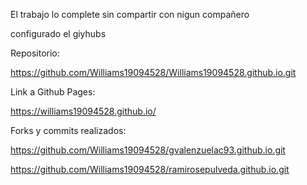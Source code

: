 


El trabajo lo complete sin compartir con nigun compañero 

configurado el giyhubs




Repositorio:

https://github.com/Williams19094528/Williams19094528.github.io.git

Link a Github Pages:

https://williams19094528.github.io/

Forks y commits realizados:

https://github.com/Williams19094528/gvalenzuelac93.github.io.git

https://github.com/Williams19094528/ramirosepulveda.github.io.git
